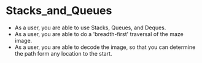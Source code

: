 # Stacks_and_Queues

- As a user, you are able to use Stacks, Queues, and Deques.
- As a user, you are able to do a 'breadth-first' traversal of the maze image.
- As a user, you are able to decode the image, so that you can determine the path form any location to the start. 

